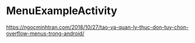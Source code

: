 # MenuExampleActivity
https://ngocminhtran.com/2018/10/27/tao-va-quan-ly-thuc-don-tuy-chon-overflow-menus-trong-android/
